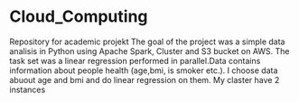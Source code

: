 # Cloud_Computing
Repository for academic projekt
The goal of the project was a simple data analisis in Python using Apache Spark, Cluster and S3 bucket on AWS. The task set was a linear regression performed in parallel.Data contains information about people health (age,bmi, is smoker etc.). I choose data abuout age and bmi and do linear regression on them. My claster have 2 instances
